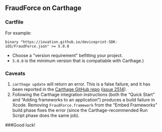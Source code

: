 ## FraudForce on Carthage

### Cartfile

For example:

`binary "https://iovation.github.io/deviceprint-SDK-iOS/FraudForce.json" >= 5.0.0`

* Choose a "version requirement" befitting your project.
* `5.0.0` is the minimum version that is compatiable with Carthage.)

### Caveats
1. `carthage update` will return an error. This is a false failure, and it has been reported in the [Carthage GitHub repo](https://github.com/Carthage/Carthage) ([issue 2514](https://github.com/Carthage/Carthage/issues/2514)).
2. Following the Carthage integration instructions (both the “Quick Start” and “Adding frameworks to an application”) produces a build failure in Xcode. Removing `FraudForce.framework` from the “Embed Frameworks” build phase fixes the error (since the Carthage-recommended Run Script phase does the same job).


###Good luck!
